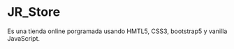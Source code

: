 # JR_Store 

Es una tienda online porgramada usando HMTL5, CSS3, bootstrap5 y vanilla JavaScript.

```

